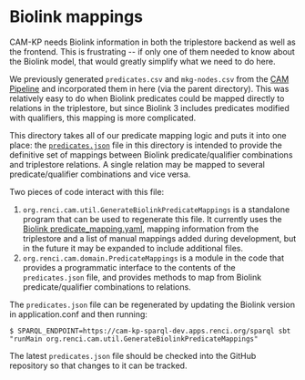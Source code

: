 # Biolink mappings

CAM-KP needs Biolink information in both the triplestore backend as well as the 
frontend. This is frustrating -- if only one of them needed to know about the
Biolink model, that would greatly simplify what we need to do here.

We previously generated `predicates.csv` and `mkg-nodes.csv` from the
[CAM Pipeline](https://github.com/ExposuresProvider/cam-pipeline) and incorporated
them in here (via the parent directory). This was relatively easy to do when
Biolink predicates could be mapped directly to relations in the triplestore, but
since Biolink 3 includes predicates modified with qualifiers, this mapping is more
complicated.

This directory takes all of our predicate mapping logic and puts it into one place:
the [`predicates.json`](./predicates.json) file in this directory is intended to provide
the definitive set of mappings between Biolink predicate/qualifier combinations and
triplestore relations. A single relation may be mapped to several predicate/qualifier
combinations and vice versa.

Two pieces of code interact with this file:
1. `org.renci.cam.util.GenerateBiolinkPredicateMappings` is a standalone program that
   can be used to regenerate this file. It currently uses the
   [Biolink predicate_mapping.yaml](https://github.com/biolink/biolink-model/blob/master/predicate_mapping.yaml),
   mapping information from the triplestore and a list of manual mappings added during
   development, but in the future it may be expanded to include additional files.
2. `org.renci.cam.domain.PredicateMappings` is a module in the code that provides a
   programmatic interface to the contents of the `predicates.json` file, and provides
   methods to map from Biolink predicate/qualifier combinations to relations.

The `predicates.json` file can be regenerated by updating the
Biolink version in application.conf and then running:

```shell
$ SPARQL_ENDPOINT=https://cam-kp-sparql-dev.apps.renci.org/sparql sbt "runMain org.renci.cam.util.GenerateBiolinkPredicateMappings"
```

The latest `predicates.json` file should be checked into the GitHub repository so that
changes to it can be tracked.